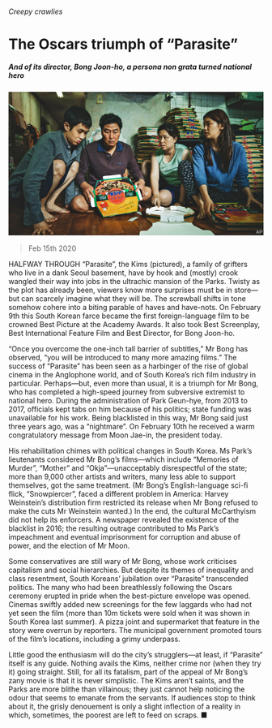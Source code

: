 ###### Creepy crawlies

# The Oscars triumph of “Parasite” 

##### And of its director, Bong Joon-ho, a persona non grata turned national hero 

![image](images/20200215_BKP001_0.jpg) 

> Feb 15th 2020 

HALFWAY THROUGH “Parasite”, the Kims (pictured), a family of grifters who live in a dank Seoul basement, have by hook and (mostly) crook wangled their way into jobs in the ultrachic mansion of the Parks. Twisty as the plot has already been, viewers know more surprises must be in store—but can scarcely imagine what they will be. The screwball shifts in tone somehow cohere into a biting parable of haves and have-nots. On February 9th this South Korean farce became the first foreign-language film to be crowned Best Picture at the Academy Awards. It also took Best Screenplay, Best International Feature Film and Best Director, for Bong Joon-ho.

“Once you overcome the one-inch tall barrier of subtitles,” Mr Bong has observed, “you will be introduced to many more amazing films.” The success of “Parasite” has been seen as a harbinger of the rise of global cinema in the Anglophone world, and of South Korea’s rich film industry in particular. Perhaps—but, even more than usual, it is a triumph for Mr Bong, who has completed a high-speed journey from subversive extremist to national hero. During the administration of Park Geun-hye, from 2013 to 2017, officials kept tabs on him because of his politics; state funding was unavailable for his work. Being blacklisted in this way, Mr Bong said just three years ago, was a “nightmare”. On February 10th he received a warm congratulatory message from Moon Jae-in, the president today.


His rehabilitation chimes with political changes in South Korea. Ms Park’s lieutenants considered Mr Bong’s films—which include “Memories of Murder”, “Mother” and “Okja”—unacceptably disrespectful of the state; more than 9,000 other artists and writers, many less able to support themselves, got the same treatment. (Mr Bong’s English-language sci-fi flick, “Snowpiercer”, faced a different problem in America: Harvey Weinstein’s distribution firm restricted its release when Mr Bong refused to make the cuts Mr Weinstein wanted.) In the end, the cultural McCarthyism did not help its enforcers. A newspaper revealed the existence of the blacklist in 2016; the resulting outrage contributed to Ms Park’s impeachment and eventual imprisonment for corruption and abuse of power, and the election of Mr Moon.

Some conservatives are still wary of Mr Bong, whose work criticises capitalism and social hierarchies. But despite its themes of inequality and class resentment, South Koreans’ jubilation over “Parasite” transcended politics. The many who had been breathlessly following the Oscars ceremony erupted in pride when the best-picture envelope was opened. Cinemas swiftly added new screenings for the few laggards who had not yet seen the film (more than 10m tickets were sold when it was shown in South Korea last summer). A pizza joint and supermarket that feature in the story were overrun by reporters. The municipal government promoted tours of the film’s locations, including a grimy underpass.

Little good the enthusiasm will do the city’s strugglers—at least, if “Parasite” itself is any guide. Nothing avails the Kims, neither crime nor (when they try it) going straight. Still, for all its fatalism, part of the appeal of Mr Bong’s zany movie is that it is never simplistic. The Kims aren’t saints, and the Parks are more blithe than villainous; they just cannot help noticing the odour that seems to emanate from the servants. If audiences stop to think about it, the grisly denouement is only a slight inflection of a reality in which, sometimes, the poorest are left to feed on scraps. ■

